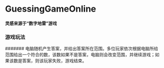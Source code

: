 # GuessingGameOnline

#### 灵感来源于“数字地雷”游戏



### 游戏玩法

#######     电脑随机产生答案，并给出答案所在范围。多位玩家依次根据电脑所给范围给出一个符合的数，该数如果不是答案，电脑则会改变范围，并继续游戏；如果该数是答案，则该玩家失败，游戏结束。
